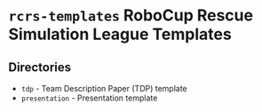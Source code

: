 # ```rcrs-templates``` RoboCup Rescue Simulation League Templates

## Directories

* `tdp`          - Team Description Paper (TDP) template
* `presentation` - Presentation template